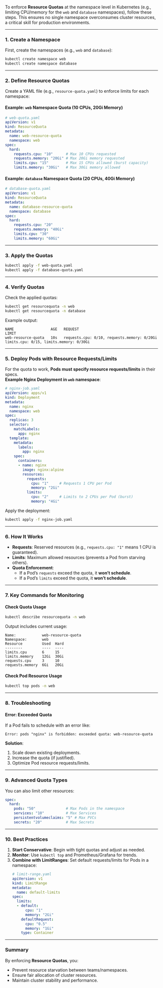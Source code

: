 To enforce **Resource Quotas** at the namespace level in Kubernetes (e.g., limiting CPU/memory for the `web` and `database` namespaces), follow these steps. 
This ensures no single namespace overconsumes cluster resources, a critical skill for production environments.

---

### **1. Create a Namespace**
First, create the namespaces (e.g., `web` and `database`):
```bash
kubectl create namespace web
kubectl create namespace database
```

---

### **2. Define Resource Quotas**
Create a YAML file (e.g., `resource-quota.yaml`) to enforce limits for each namespace:

#### **Example: `web` Namespace Quota (10 CPUs, 20Gi Memory)**
```yaml
# web-quota.yaml
apiVersion: v1
kind: ResourceQuota
metadata:
  name: web-resource-quota
  namespace: web
spec:
  hard:
    requests.cpu: "10"      # Max 10 CPUs requested
    requests.memory: "20Gi" # Max 20Gi memory requested
    limits.cpu: "15"        # Max 15 CPUs allowed (burst capacity)
    limits.memory: "30Gi"   # Max 30Gi memory allowed
```

#### **Example: `database` Namespace Quota (20 CPUs, 40Gi Memory)**
```yaml
# database-quota.yaml
apiVersion: v1
kind: ResourceQuota
metadata:
  name: database-resource-quota
  namespace: database
spec:
  hard:
    requests.cpu: "20"
    requests.memory: "40Gi"
    limits.cpu: "30"
    limits.memory: "60Gi"
```

---

### **3. Apply the Quotas**
```bash
kubectl apply -f web-quota.yaml
kubectl apply -f database-quota.yaml
```

---

### **4. Verify Quotas**
Check the applied quotas:
```bash
kubectl get resourcequota -n web
kubectl get resourcequota -n database
```

Example output:
```
NAME                 AGE   REQUEST                                      LIMIT
web-resource-quota   10s   requests.cpu: 0/10, requests.memory: 0/20Gi   limits.cpu: 0/15, limits.memory: 0/30Gi
```

---

### **5. Deploy Pods with Resource Requests/Limits**
For the quota to work, **Pods must specify resource requests/limits** in their specs.  
**Example Nginx Deployment in `web` namespace**:
```yaml
# nginx-job.yaml
apiVersion: apps/v1
kind: Deployment
metadata:
  name: nginx
  namespace: web
spec:
  replicas: 3
  selector:
    matchLabels:
      app: nginx
  template:
    metadata:
      labels:
        app: nginx
    spec:
      containers:
      - name: nginx
        image: nginx:alpine
        resources:
          requests:
            cpu: "1"     # Requests 1 CPU per Pod
            memory: "2Gi"
          limits:
            cpu: "2"     # Limits to 2 CPUs per Pod (burst)
            memory: "4Gi"
```

Apply the deployment:
```bash
kubectl apply -f nginx-job.yaml
```

---

### **6. How It Works**
- **Requests**: Reserved resources (e.g., `requests.cpu: "1"` means 1 CPU is guaranteed).
- **Limits**: Maximum allowed resources (prevents a Pod from starving others).
- **Quota Enforcement**:
  - If a Pod’s `requests` exceed the quota, it **won’t schedule**.
  - If a Pod’s `limits` exceed the quota, it **won’t schedule**.

---

### **7. Key Commands for Monitoring**
#### **Check Quota Usage**
```bash
kubectl describe resourcequota -n web
```
Output includes current usage:
```
Name:            web-resource-quota
Namespace:       web
Resource         Used  Hard
--------         ----  ----
limits.cpu       6     15
limits.memory    12Gi  30Gi
requests.cpu     3     10
requests.memory  6Gi   20Gi
```

#### **Check Pod Resource Usage**
```bash
kubectl top pods -n web
```

---

### **8. Troubleshooting**
#### **Error: Exceeded Quota**
If a Pod fails to schedule with an error like:
```
Error: pods "nginx" is forbidden: exceeded quota: web-resource-quota
```
**Solution**:
1. Scale down existing deployments.
2. Increase the quota (if justified).
3. Optimize Pod resource requests/limits.

---

### **9. Advanced Quota Types**
You can also limit other resources:
```yaml
spec:
  hard:
    pods: "50"              # Max Pods in the namespace
    services: "10"          # Max Services
    persistentvolumeclaims: "5" # Max PVCs
    secrets: "20"           # Max Secrets
```

---

### **10. Best Practices**
1. **Start Conservative**: Begin with tight quotas and adjust as needed.
2. **Monitor**: Use `kubectl top` and Prometheus/Grafana for trends.
3. **Combine with LimitRanges**: Set default requests/limits for Pods in a namespace:
   ```yaml
   # limit-range.yaml
   apiVersion: v1
   kind: LimitRange
   metadata:
     name: default-limits
   spec:
     limits:
     - default:
         cpu: "1"
         memory: "2Gi"
       defaultRequest:
         cpu: "0.5"
         memory: "1Gi"
       type: Container
   ```

---

### **Summary**
By enforcing **Resource Quotas**, you:
- Prevent resource starvation between teams/namespaces.
- Ensure fair allocation of cluster resources.
- Maintain cluster stability and performance.
